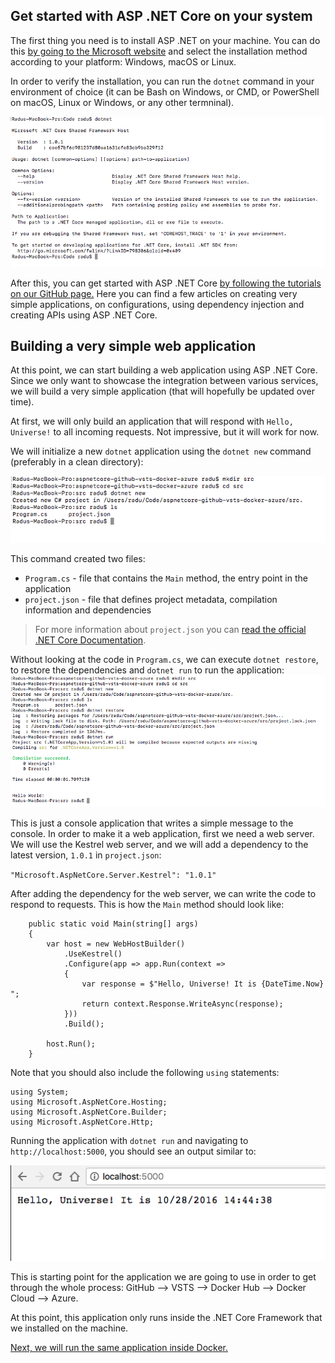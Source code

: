 Get started with ASP .NET Core on your system
----------------------------------------------

The first thing you need is to install ASP .NET on your machine. You can do this [by going to the Microsoft website](https://www.microsoft.com/net/core) and select the installation method according to your platform: Windows, macOS or Linux.

In order to verify the installation, you can run the `dotnet` command in your environment of choice (it can be Bash on Windows, or CMD, or PowerShell on macOS, Linux or Windows, or any other termninal).

![](media/dotnet-command.png)

After this, you can get started with ASP .NET Core [by following the tutorials on our GitHub page.](https://github.com/microsoft-dx/aspnet-core-fundamentals) Here you can find a few articles on creating very simple applications, on configurations, using dependency injection and creating APIs using ASP .NET Core.

Building a very simple web application
---------------------------------------
At this point, we can start building a web application using ASP .NET Core. Since we only want to showcase the integration between various services, we will build a very simple application (that will hopefully be updated over time).

At first, we will only build an application that will respond with `Hello, Universe!` to all incoming requests. Not impressive, but it will work for now.

We will initialize a new `dotnet` application using the `dotnet new` command (preferably in a clean directory):

![](media/dotnet-new.png)

This command created two files: 
- `Program.cs` - file that contains the `Main` method, the entry point in the application
- `project.json` - file that defines project metadata, compilation information and dependencies

> For more information about `project.json` you can [read the official .NET Core Documentation](https://docs.microsoft.com/en-us/dotnet/articles/core/tools/project-json).

Without looking at the code in `Program.cs`, we can execute `dotnet restore`, to restore the dependencies and `dotnet run` to run the application:
![](media/dotnet-run.png)

This is just a console application that writes a simple message to the console. In order to make it a web application, first we need a web server. We will use the Kestrel web server, and we will add a dependency to the latest version, `1.0.1` in `project.json`:

`"Microsoft.AspNetCore.Server.Kestrel": "1.0.1"`

After adding the dependency for the web server, we can write the code to respond to requests. This is how the `Main`  method should look like:

```
    public static void Main(string[] args)
    {
        var host = new WebHostBuilder()
            .UseKestrel()
            .Configure(app => app.Run(context =>
            {
                var response = $"Hello, Universe! It is {DateTime.Now} ";
                return context.Response.WriteAsync(response);
            }))
            .Build();

        host.Run();
    }
```

Note that you should also include the following `using` statements:
```
using System;
using Microsoft.AspNetCore.Hosting;
using Microsoft.AspNetCore.Builder;
using Microsoft.AspNetCore.Http;
```

Running the application with `dotnet run` and navigating to `http://localhost:5000`, you should see an output similar to:

![](media/chrome-run.png)

This is starting point for the application we are going to use in order to get through the whole process: GitHub --> VSTS --> Docker Hub --> Docker Cloud --> Azure.

At this point, this application only runs inside the .NET Core Framework that we installed on the machine. 

[Next, we will run the same application inside Docker.](aspnetcore-docker.md)
